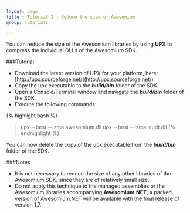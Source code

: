 ```yaml
---
layout: page
title : Tutorial 2 - Reduce the size of Awesomium
group: Tutorials

---
```


You can reduce the size of the Awesomium libraries by using **UPX** to compress the individual DLLs of the Awesomium SDK.

###Tutorial

* Download the latest version of UPX for your platform, here: [http://upx.sourceforge.net/](http://upx.sourceforge.net/)
* Copy the upx executable to the **_build/bin_** folder of the SDK.
* Open a Console/Terminal window and navigate the **_build/bin_** folder of the SDK.
* Execute the following commands:

{% highlight bash %}
>upx --best --lzma awesomium.dll
>upx --best --lzma icudt.dll
{% endhighlight %}

You can now delete the copy of the upx executable from the **_build/bin_** folder of the SDK.

###Notes

* It is not necessary to reduce the size of any other libraries of the Awesomium SDK, since they are of relatively small size.
* Do not apply this technique to the managed assemblies or the Awesomium libraries accompanying **Awesomium.NET**; a packed version of Awesomium.NET will be available with the final release of version 1.7.